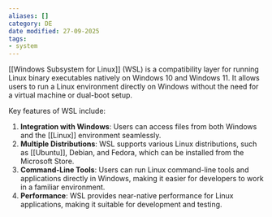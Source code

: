 ```yaml
---
aliases: []
category: DE
date modified: 27-09-2025
tags:
- system
---
```

[[Windows Subsystem for Linux]] (WSL) is a compatibility layer for running Linux binary executables natively on Windows 10 and Windows 11. It allows users to run a Linux environment directly on Windows without the need for a virtual machine or dual-boot setup. 

Key features of WSL include:

1. **Integration with Windows**: Users can access files from both Windows and the [[Linux]] environment seamlessly.
2. **Multiple Distributions**: WSL supports various Linux distributions, such as [[Ubuntu]], Debian, and Fedora, which can be installed from the Microsoft Store.
3. **Command-Line Tools**: Users can run Linux command-line tools and applications directly in Windows, making it easier for developers to work in a familiar environment.
4. **Performance**: WSL provides near-native performance for Linux applications, making it suitable for development and testing.
